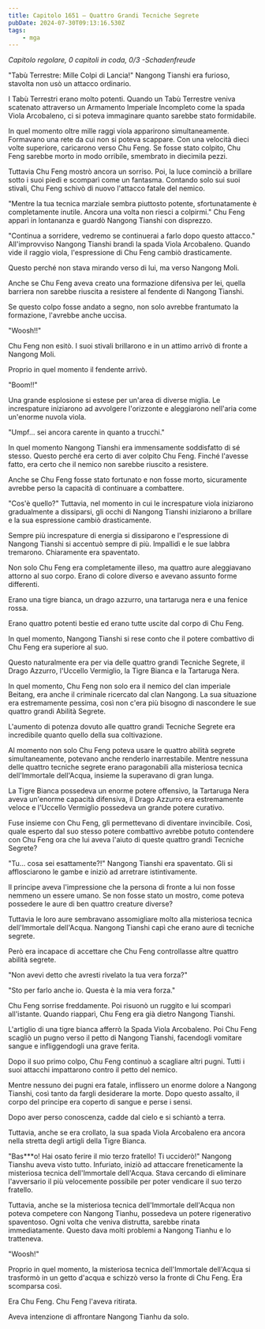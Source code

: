 ```yaml
---
title: Capitolo 1651 – Quattro Grandi Tecniche Segrete
pubDate: 2024-07-30T09:13:16.530Z
tags:
    - mga
---
```



<em>Capitolo regolare,
0 capitoli in coda, 0/3
-Schadenfreude</em>


"Tabù Terrestre: Mille Colpi di Lancia!" Nangong Tianshi era furioso, stavolta non usò un attacco ordinario.


I Tabù Terrestri erano molto potenti. Quando un Tabù Terrestre veniva scatenato attraverso un Armamento Imperiale Incompleto come la spada Viola Arcobaleno, ci si poteva immaginare quanto sarebbe stato formidabile.


In quel momento oltre mille raggi viola apparirono simultaneamente. Formavano una rete da cui non si poteva scappare. Con una velocità dieci volte superiore, caricarono verso Chu Feng. Se fosse stato colpito, Chu Feng sarebbe morto in modo orribile, smembrato in diecimila pezzi.


Tuttavia Chu Feng mostrò ancora un sorriso. Poi, la luce cominciò a brillare sotto i suoi piedi e scomparì come un fantasma. Contando solo sui suoi stivali, Chu Feng schivò di nuovo l'attacco fatale del nemico.


"Mentre la tua tecnica marziale sembra piuttosto potente, sfortunatamente è completamente inutile. Ancora una volta non riesci a colpirmi." Chu Feng apparì in lontananza e guardò Nangong Tianshi con disprezzo.


"Continua a sorridere, vedremo se continuerai a farlo dopo questo attacco." All'improvviso Nangong Tianshi brandì la spada Viola Arcobaleno. Quando vide il raggio viola, l'espressione di Chu Feng cambiò drasticamente.


Questo perché non stava mirando verso di lui, ma verso Nangong Moli.


Anche se Chu Feng aveva creato una formazione difensiva per lei, quella barriera non sarebbe riuscita a resistere al fendente di Nangong Tianshi.


Se questo colpo fosse andato a segno, non solo avrebbe frantumato la formazione, l'avrebbe anche uccisa.


"Woosh!!"


Chu Feng non esitò. I suoi stivali brillarono e in un attimo arrivò di fronte a Nangong Moli.


Proprio in quel momento il fendente arrivò.


"Boom!!"


Una grande esplosione si estese per un'area di diverse miglia. Le increspature iniziarono ad avvolgere l'orizzonte e aleggiarono nell'aria come un'enorme nuvola viola.


"Umpf... sei ancora carente in quanto a trucchi."


In quel momento Nangong Tianshi era immensamente soddisfatto di sé stesso. Questo perché era certo di aver colpito Chu Feng. Finché l'avesse fatto, era certo che il nemico non sarebbe riuscito a resistere.


Anche se Chu Feng fosse stato fortunato e non fosse morto, sicuramente avrebbe perso la capacità di continuare a combattere.


"Cos'è quello?" Tuttavia, nel momento in cui le increspature viola iniziarono gradualmente a dissiparsi, gli occhi di Nangong Tianshi iniziarono a brillare e la sua espressione cambiò drasticamente.


Sempre più increspature di energia si dissiparono e l'espressione di Nangong Tianshi si accentuò sempre di più. Impallidì e le sue labbra tremarono. Chiaramente era spaventato.


Non solo Chu Feng era completamente illeso, ma quattro aure aleggiavano attorno al suo corpo. Erano di colore diverso e avevano assunto forme differenti.


Erano una tigre bianca, un drago azzurro, una tartaruga nera e una fenice rossa.


Erano quattro potenti bestie ed erano tutte uscite dal corpo di Chu Feng.


In quel momento, Nangong Tianshi si rese conto che il potere combattivo di Chu Feng era superiore al suo.


Questo naturalmente era per via delle quattro grandi Tecniche Segrete, il Drago Azzurro, l'Uccello Vermiglio, la Tigre Bianca e la Tartaruga Nera.


In quel momento, Chu Feng non solo era il nemico del clan imperiale Beitang, era anche il criminale ricercato dal clan Nangong. La sua situazione era estremamente pessima, così non c'era più bisogno di nascondere le sue quattro grandi Abilità Segrete.


L'aumento di potenza dovuto alle quattro grandi Tecniche Segrete era incredibile quanto quello della sua coltivazione.


Al momento non solo Chu Feng poteva usare le quattro abilità segrete simultaneamente, potevano anche renderlo inarrestabile. Mentre nessuna delle quattro tecniche segrete erano paragonabili alla misteriosa tecnica dell'Immortale dell'Acqua, insieme la superavano di gran lunga.


La Tigre Bianca possedeva un enorme potere offensivo, la Tartaruga Nera aveva un'enorme capacità difensiva, il Drago Azzurro era estremamente veloce e l'Uccello Vermiglio possedeva un grande potere curativo.


Fuse insieme con Chu Feng, gli permettevano di diventare invincibile. Così, quale esperto dal suo stesso potere combattivo avrebbe potuto contendere con Chu Feng ora che lui aveva l'aiuto di queste quattro grandi Tecniche Segrete?


"Tu... cosa sei esattamente?!" Nangong Tianshi era spaventato. Gli si afflosciarono le gambe e iniziò ad arretrare istintivamente.


Il principe aveva l'impressione che la persona di fronte a lui non fosse nemmeno un essere umano. Se non fosse stato un mostro, come poteva possedere le aure di ben quattro creature diverse?


Tuttavia le loro aure sembravano assomigliare molto alla misteriosa tecnica dell'Immortale dell'Acqua. Nangong Tianshi capì che erano aure di tecniche segrete.


Però era incapace di accettare che Chu Feng controllasse altre quattro abilità segrete.


"Non avevi detto che avresti rivelato la tua vera forza?"


"Sto per farlo anche io. Questa è la mia vera forza."


Chu Feng sorrise freddamente. Poi risuonò un ruggito e lui scomparì all'istante. Quando riapparì, Chu Feng era già dietro Nangong Tianshi.


L'artiglio di una tigre bianca afferrò la Spada Viola Arcobaleno. Poi Chu Feng scagliò un pugno verso il petto di Nangong Tianshi, facendogli vomitare sangue e infliggendogli una grave ferita.


Dopo il suo primo colpo, Chu Feng continuò a scagliare altri pugni. Tutti i suoi attacchi impattarono contro il petto del nemico.


Mentre nessuno dei pugni era fatale, inflissero un enorme dolore a Nangong Tianshi, così tanto da fargli desiderare la morte. Dopo questo assalto, il corpo del principe era coperto di sangue e perse i sensi.


Dopo aver perso conoscenza, cadde dal cielo e si schiantò a terra.


Tuttavia, anche se era crollato, la sua spada Viola Arcobaleno era ancora nella stretta degli artigli della Tigre Bianca.


"Bas***o! Hai osato ferire il mio terzo fratello! Ti ucciderò!" Nangong Tianshu aveva visto tutto. Infuriato, iniziò ad attaccare freneticamente la misteriosa tecnica dell'Immortale dell'Acqua. Stava cercando di eliminare l'avversario il più velocemente possibile per poter vendicare il suo terzo fratello.


Tuttavia, anche se la misteriosa tecnica dell'Immortale dell'Acqua non poteva competere con Nangong Tianhu, possedeva un potere rigenerativo spaventoso. Ogni volta che veniva distrutta, sarebbe rinata immediatamente. Questo dava molti problemi a Nangong Tianhu e lo tratteneva.


"Woosh!"


Proprio in quel momento, la misteriosa tecnica dell'Immortale dell'Acqua si trasformò in un getto d'acqua e schizzò verso la fronte di Chu Feng. Era scomparsa così.


Era Chu Feng. Chu Feng l'aveva ritirata.


Aveva intenzione di affrontare Nangong Tianhu da solo.
                                


                                



